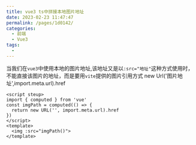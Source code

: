 ```yaml
---
title: vue3 ts中拼接本地图片地址
date: 2023-02-23 11:47:47
permalink: /pages/1d0142/
categories:
  - 前端
  - Vue3
tags:
  - 
---
```


当我们在`vue3`中使用本地的图片地址,该地址又是以`:src="地址"`这种方式使用时，不能直接该图片的地址，而是要用`vite`提供的图片引用方式
new Url('图片地址',import.meta.url).href
```vue
<script steup>
import { computed } from 'vue'
const imgPath = computed(() => {
  return new URL('', import.meta.url).href
})
</script>
<template>
  <img :src="imgPath()"> 
</template>
```